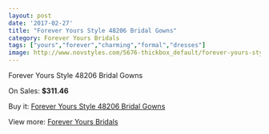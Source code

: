 ```yaml
---
layout: post
date: '2017-02-27'
title: "Forever Yours Style 48206 Bridal Gowns"
category: Forever Yours Bridals
tags: ["yours","forever","charming","formal","dresses"]
image: http://www.novstyles.com/5676-thickbox_default/forever-yours-style-48206-bridal-gowns.jpg
---
```

Forever Yours Style 48206 Bridal Gowns

On Sales: **$311.46**
<a href="https://www.novstyles.com/en/forever-yours-bridals/3552-forever-yours-style-48206-bridal-gowns.html"><amp-img layout="responsive" width="600" height="600" src="//www.novstyles.com/5676-thickbox_default/forever-yours-style-48206-bridal-gowns.jpg" alt="Forever Yours Style 48206 Bridal Gowns 0" /></a>

Buy it: [Forever Yours Style 48206 Bridal Gowns](https://www.novstyles.com/en/forever-yours-bridals/3552-forever-yours-style-48206-bridal-gowns.html "Forever Yours Style 48206 Bridal Gowns")

View more: [Forever Yours Bridals](https://www.novstyles.com/en/20-forever-yours-bridals "Forever Yours Bridals")